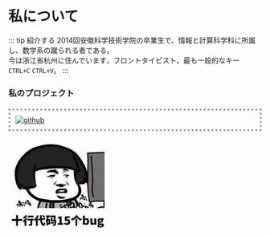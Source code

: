 # 私について

::: tip 紹介する
2014回安徽科学技術学院の卒業生で、情報と計算科学科に所属し、数学系の蹴られる者である。<br />
今は浙江省杭州に住んでいます，フロントタイピスト，最も一般的なキー ```CTRL+C``` ```CTRL+V```。
:::

### 私のプロジェクト

<a href="https://github.com/realwds" target="_blank">
  <img class="githubCard" src="https://ghchart.rshah.org/realwds" alt="github" />
</a> 

<img src="/img/about-me.jpg" width="200"/> 

<style>
.githubCard {
  display: block;
  padding: 10px;
  margin-top: 20px;
  margin-bottom: 20px;
  border: 4px dotted #929d99;
  box-sizing: border-box;
}
</style>
